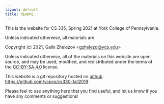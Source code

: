 ```yaml
---
layout: default
title: README
---
```


This is the website for CS 335, Spring 2021 at York College of
Pennsylvania.

Unless indicated otherwise, all materials are

Copyright (c) 2021, Galin Zhelezov &lt;<gzhelezo@ycp.edu>&gt;

Unless indicated otherwise, all of the materials on this website
are open source, and may be used, modified, and redistributed
under the terms of the [CC-BY-SA 4.0](http://creativecommons.org/licenses/by-sa/4.0/) license.

This website is a git repository hosted on [github](https://github.com): <https://github.com/ycpcs/cs330-fall2019>

Please feel to use anything here that you find useful,
and let us know if you have any comments or suggestions!
